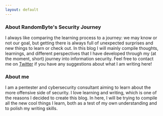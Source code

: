 ```yaml
---
layout: default
---
```


### About RandomByte's Security Journey

I always like comparing the learning process to a journey: we may know or not our goal, but getting there is always full of unexpected surprises and new things to learn or check out. In this blog I will mainly compile thoughts, learnings, and different perspectives that I have developed through my (at the moment, short) journey into information security. Feel free to contact me on [Twitter](https://twitter.com/ACyberPotato) if you have any suggestions about what I am writing here!

### About me 
I am a pentester and cybersecurity consultant aiming to learn about the more offensive side of security. I love learning and writing, which is one of the reasons I decided to create this blog. In here, I will be trying to compile all the new cool things I learn, both as a test of my own understanding and to polish my writing skills.   